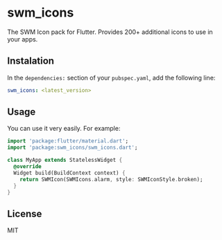 # swm_icons

The SWM Icon pack for Flutter. Provides 200+ additional icons to use in your apps.

## Instalation

In the `dependencies:` section of your `pubspec.yaml`, add the following line:

```yaml
swm_icons: <latest_version>
```

## Usage

You can use it very easily. For example:

```dart
import 'package:flutter/material.dart';
import 'package:swm_icons/swm_icons.dart';

class MyApp extends StatelessWidget {
  @override
  Widget build(BuildContext context) {
    return SWMIcon(SWMIcons.alarm, style: SWMIconStyle.broken);
  }
}
```

## License

MIT